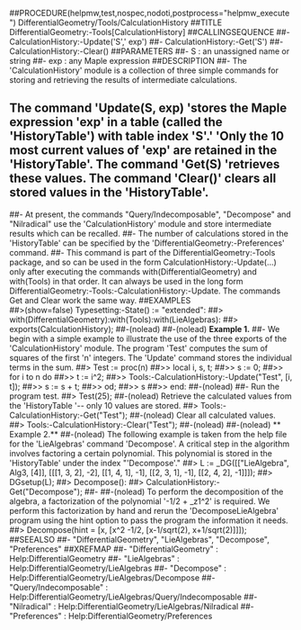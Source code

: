 ##PROCEDURE(helpmw,test,nospec,nodoti,postprocess="helpmw_execute") DifferentialGeometry/Tools/CalculationHistory
##TITLE DifferentialGeometry:-Tools[CalculationHistory]
##CALLINGSEQUENCE
##-      CalculationHistory:-Update('S',' exp')
##-      CalculationHistory:-Get('S')
##-      CalculationHistory:-Clear()
##PARAMETERS
##-    S : an unassigned name or string
##-    exp : any Maple expression
##DESCRIPTION
##- The 'CalculationHistory' module is a collection of three simple commands for storing and retrieving the results of intermediate calculations.  
## The command 'Update(S, exp) 'stores the Maple expression 'exp' in a table (called the 'HistoryTable') with table index 'S'.'  'Only the 10 most current values of 'exp' are retained in the 'HistoryTable'.  The command 'Get(S) 'retrieves these values.  The command 'Clear()' clears all stored values in the 'HistoryTable'.
##- At present, the commands "Query/Indecomposable", "Decompose" and "Nilradical" use the 'CalculationHistory' module and store intermediate results which can be recalled.
##- The number of calculations stored in the 'HistoryTable' can be specified by the 'DifferentialGeometry:-Preferences' command.
##- This command is part of the DifferentialGeometry:-Tools package, and so can be used in the form CalculationHistory:-Update(...) only after executing the commands with(DifferentialGeometry) and with(Tools) in that order.  It can always be used in the long form DifferentialGeometry:-Tools:-CalculationHistory:-Update.  The commands Get and Clear work the same way.
##EXAMPLES     
##>(show=false) Typesetting:-State() := "extended":
##> with(DifferentialGeometry):with(Tools):with(LieAlgebras):
##> exports(CalculationHistory);
##-(nolead) 
##-(nolead) **Example 1.**
##- We begin with a simple example to illustrate the use of the three exports of the 'CalculationHistory' module.  The program 'Test' computes the sum of squares of the first 'n' integers.  The 'Update' command stores the individual terms in the sum.
##> Test := proc(n)
##>> local i, s, t;
##>> s := 0;
##>> for i to n do
##>> t := i^2;
##>> Tools:-CalculationHistory:-Update("Test", [i, t]);
##>> s := s + t;
##>> od;
##>> s
##>> end:
##-(nolead)
##- Run the program test.
##> Test(25);
##-(nolead) Retrieve the calculated values from the 'HistoryTable '-- only 10 values are stored.
##> Tools:-CalculationHistory:-Get("Test");
##-(nolead) Clear all calculated values.
##> Tools:-CalculationHistory:-Clear("Test");
##-(nolead) 
##-(nolead) ** Example 2.**
##-(nolead) The following example is taken from the help file for the 'LieAlgebras' command 'Decompose'.  A critical step in the algorithm involves factoring a certain polynomial.  This polynomial is stored in the 'HistoryTable' under the index \"'Decompose'.\"
##> L := _DG([["LieAlgebra", Alg3, [4]], [[[1, 3, 2], -2], [[1, 4, 1], -1], [[2, 3, 1], -1], [[2, 4, 2], -1]]]);
##> DGsetup(L);
##> Decompose():
##> CalculationHistory:-Get("Decompose");
##- 
##-(nolead) To perform the decomposition of the algebra, a factorization of the polynomial '-1/2 + \_z1^2' is required.  We perform this factorization by hand and rerun the 'DecomposeLieAlgebra' program using the hint option to pass the program the information it needs.
##> Decompose(hint = [x, [x^2 -1/2, [x-1/sqrt(2), x+1/sqrt(2)]]]);
##SEEALSO
##- "DifferentialGeometry", "LieAlgebras", "Decompose", "Preferences"
##XREFMAP
##- "DifferentialGeometry" : Help:DifferentialGeometry
##- "LieAlgebras" : Help:DifferentialGeometry/LieAlgebras
##- "Decompose" : Help:DifferentialGeometry/LieAlgebras/Decompose
##- "Query/Indecomposable" :  Help:DifferentialGeometry/LieAlgebras/Query/Indecomposable
##- "Nilradical" : Help:DifferentialGeometry/LieAlgebras/Nilradical
##- "Preferences" : Help:DifferentialGeometry/Preferences
